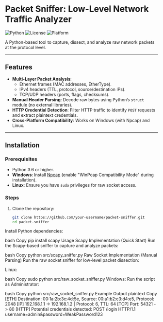 # Packet Sniffer: Low-Level Network Traffic Analyzer

![Python](https://img.shields.io/badge/Python-3.6%2B-blue)
![License](https://img.shields.io/badge/License-MIT-green)
![Platform](https://img.shields.io/badge/Platform-Windows%20%7C%20Linux-lightgrey)

A Python-based tool to capture, dissect, and analyze raw network packets at the protocol level. 

---

## **Features**
- **Multi-Layer Packet Analysis**:
  - Ethernet frames (MAC addresses, EtherType).
  - IPv4 headers (TTL, protocol, source/destination IPs).
  - TCP/UDP headers (ports, flags, checksums).
- **Manual Header Parsing**: Decode raw bytes using Python’s `struct` module (no external libraries).
- **HTTP Credential Detection**: Filter HTTP traffic to identify `POST` requests and extract plaintext credentials.
- **Cross-Platform Compatibility**: Works on Windows (with Npcap) and Linux.

---

## **Installation**

### **Prerequisites**
- Python 3.6 or higher.
- **Windows**: Install [Npcap](https://nmap.org/npcap/) (enable "WinPcap Compatibility Mode" during installation).
- **Linux**: Ensure you have `sudo` privileges for raw socket access.

### **Steps**
1. Clone the repository:
   ```bash
   git clone https://github.com/your-username/packet-sniffer.git
   cd packet-sniffer
Install Python dependencies:

bash
Copy
pip install scapy
Usage
Scapy Implementation (Quick Start)
Run the Scapy-based sniffer to capture and analyze packets:

bash
Copy
python src/scapy_sniffer.py
Raw Socket Implementation (Manual Parsing)
Run the raw socket sniffer for low-level packet dissection:

Linux:

bash
Copy
sudo python src/raw_socket_sniffer.py
Windows:
Run the script as Administrator:

bash
Copy
python src/raw_socket_sniffer.py
Example Output
plaintext
Copy
[ETH] Destination: 00:1a:2b:3c:4d:5e, Source: 00:a1:b2:c3:d4:e5, Protocol: 2048
[IP] 192.168.1.1 -> 192.168.1.2 | Protocol: 6, TTL: 64
  [TCP] Port: 54321 -> 80
[HTTP] Potential credentials detected:
POST /login HTTP/1.1
username=admin&password=WeakPassword123
